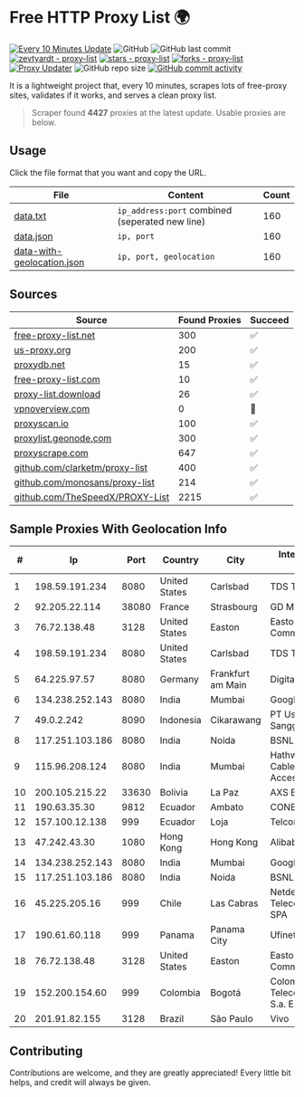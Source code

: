 
# Free HTTP Proxy List 🌍

[![Every 10 Minutes Update](https://github.com/mertguvencli/http-proxy-list/actions/workflows/main.yml/badge.svg?branch=main)](https://github.com/mertguvencli/http-proxy-list/actions/workflows/main.yml)
![GitHub](https://img.shields.io/github/license/mertguvencli/http-proxy-list)
![GitHub last commit](https://img.shields.io/github/last-commit/mertguvencli/http-proxy-list)
[![zevtyardt - proxy-list](https://img.shields.io/static/v1?label=zevtyardt&message=proxy-list&color=blue&logo=github)](https://github.com/zevtyardt/proxy-list "Go to GitHub repo")
[![stars - proxy-list](https://img.shields.io/github/stars/zevtyardt/proxy-list?style=social)](https://github.com/zevtyardt/proxy-list)
[![forks - proxy-list](https://img.shields.io/github/forks/zevtyardt/proxy-list?style=social)](https://github.com/zevtyardt/proxy-list)
[![Proxy Updater](https://github.com/zevtyardt/proxy-list/workflows/Proxy%20Updater/badge.svg)](https://github.com/zevtyardt/proxy-list/actions?query=workflow:"Proxy+Updater")
![GitHub repo size](https://img.shields.io/github/repo-size/zevtyardt/proxy-list)
[![GitHub commit activity](https://img.shields.io/github/commit-activity/m/zevtyardt/proxy-list?logo=commits)](https://github.com/zevtyardt/proxy-list/commits/main)

It is a lightweight project that, every 10 minutes, scrapes lots of free-proxy sites, validates if it works, and serves a clean proxy list.

> Scraper found **4427** proxies at the latest update. Usable proxies are below.

## Usage

Click the file format that you want and copy the URL.

|File|Content|Count|
|----|-------|-----|
|[data.txt](https://raw.githubusercontent.com/mertguvencli/http-proxy-list/main/proxy-list/data.txt)|`ip_address:port` combined (seperated new line)|160|
|[data.json](https://raw.githubusercontent.com/mertguvencli/http-proxy-list/main/proxy-list/data.json)|`ip, port`|160|
|[data-with-geolocation.json](https://raw.githubusercontent.com/mertguvencli/http-proxy-list/main/proxy-list/data-with-geolocation.json)|`ip, port, geolocation`|160|

## Sources

|Source|Found Proxies|Succeed|
|------|-------------|-------|
|[free-proxy-list.net](https://free-proxy-list.net)|300|✅|
|[us-proxy.org](https://www.us-proxy.org)|200|✅|
|[proxydb.net](http://proxydb.net)|15|✅|
|[free-proxy-list.com](https://free-proxy-list.com/?page=&port=&type%5B%5D=http&type%5B%5D=https&up_time=0&search=Search)|10|✅|
|[proxy-list.download](https://www.proxy-list.download/HTTP)|26|✅|
|[vpnoverview.com](https://vpnoverview.com/privacy/anonymous-browsing/free-proxy-servers)|0|🚫|
|[proxyscan.io](https://www.proxyscan.io)|100|✅|
|[proxylist.geonode.com](https://proxylist.geonode.com/api/proxy-list?limit=300&page=1&sort_by=lastChecked&sort_type=desc&protocols=http,https)|300|✅|
|[proxyscrape.com](https://api.proxyscrape.com/v2/?request=displayproxies&protocol=http&timeout=10000&country=all&ssl=all&anonymity=all)|647|✅|
|[github.com/clarketm/proxy-list](https://raw.githubusercontent.com/clarketm/proxy-list/master/proxy-list-raw.txt)|400|✅|
|[github.com/monosans/proxy-list](https://raw.githubusercontent.com/monosans/proxy-list/main/proxies/http.txt)|214|✅|
|[github.com/TheSpeedX/PROXY-List](https://raw.githubusercontent.com/TheSpeedX/PROXY-List/master/http.txt)|2215|✅|


## Sample Proxies With Geolocation Info

|#|Ip|Port|Country|City|Internet Service Provider|
|-|--|----|-------|----|-------------------------|
|1|198.59.191.234|8080|United States|Carlsbad|TDS TELECOM|
|2|92.205.22.114|38080|France|Strasbourg|GD MASS Network|
|3|76.72.138.48|3128|United States|Easton|Easton Utilities Commission|
|4|198.59.191.234|8080|United States|Carlsbad|TDS TELECOM|
|5|64.225.97.57|8080|Germany|Frankfurt am Main|DigitalOcean, LLC|
|6|134.238.252.143|8080|India|Mumbai|Google LLC|
|7|49.0.2.242|8090|Indonesia|Cikarawang|PT Usaha Adi Sanggoro|
|8|117.251.103.186|8080|India|Noida|BSNL Internet|
|9|115.96.208.124|8080|India|Mumbai|Hathway IP over Cable Internet Access|
|10|200.105.215.22|33630|Bolivia|La Paz|AXS Bolivia S. A.|
|11|190.63.35.30|9812|Ecuador|Ambato|CONECEL|
|12|157.100.12.138|999|Ecuador|Loja|Telconet S.A|
|13|47.242.43.30|1080|Hong Kong|Hong Kong|Alibaba.com LLC|
|14|134.238.252.143|8080|India|Mumbai|Google LLC|
|15|117.251.103.186|8080|India|Noida|BSNL Internet|
|16|45.225.205.16|999|Chile|Las Cabras|Netdelsur Telecomunicaciones SPA|
|17|190.61.60.118|999|Panama|Panama City|Ufinet Panama S.A|
|18|76.72.138.48|3128|United States|Easton|Easton Utilities Commission|
|19|152.200.154.60|999|Colombia|Bogotá|Colombia Telecomunicaciones S.a. ESP|
|20|201.91.82.155|3128|Brazil|São Paulo|Vivo|



## Contributing

Contributions are welcome, and they are greatly appreciated! Every
little bit helps, and credit will always be given.

